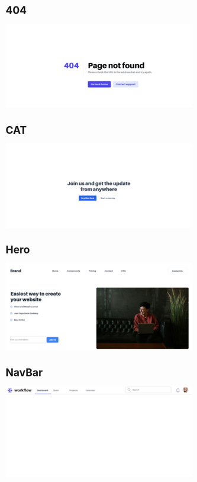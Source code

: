 # 404
![404](https://github.com/Anumomo/wt-lab-assignment/blob/master/Lab/Lab4/404.png) 
# CAT
![ctasection](https://github.com/Anumomo/wt-lab-assignment/blob/master/Lab/Lab4/ctasection.png) 
# Hero 
![herosection](https://github.com/Anumomo/wt-lab-assignment/blob/master/Lab/Lab4/herosection.png) 
# NavBar
![navbar](https://github.com/Anumomo/wt-lab-assignment/blob/master/Lab/Lab4/navbar.png) 